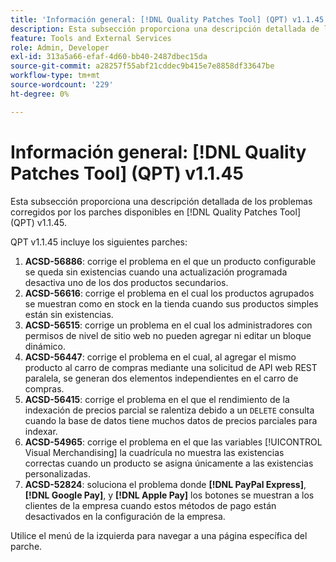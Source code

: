 ```yaml
---
title: 'Información general: [!DNL Quality Patches Tool] (QPT) v1.1.45'
description: Esta subsección proporciona una descripción detallada de los problemas corregidos por los parches disponibles en [!DNL Quality Patches Tool] (QPT) v1.1.45.
feature: Tools and External Services
role: Admin, Developer
exl-id: 313a5a66-efaf-4d60-bb40-2487dbec15da
source-git-commit: a28257f55abf21cddec9b415e7e8858df33647be
workflow-type: tm+mt
source-wordcount: '229'
ht-degree: 0%

---
```


# Información general: [!DNL Quality Patches Tool] (QPT) v1.1.45

Esta subsección proporciona una descripción detallada de los problemas corregidos por los parches disponibles en [!DNL Quality Patches Tool] (QPT) v1.1.45.

QPT v1.1.45 incluye los siguientes parches:

1. **ACSD-56886**: corrige el problema en el que un producto configurable se queda sin existencias cuando una actualización programada desactiva uno de los dos productos secundarios.
1. **ACSD-56616**: corrige el problema en el cual los productos agrupados se muestran como en stock en la tienda cuando sus productos simples están sin existencias.
1. **ACSD-56515**: corrige un problema en el cual los administradores con permisos de nivel de sitio web no pueden agregar ni editar un bloque dinámico.
1. **ACSD-56447**: corrige el problema en el cual, al agregar el mismo producto al carro de compras mediante una solicitud de API web REST paralela, se generan dos elementos independientes en el carro de compras.
1. **ACSD-56415**: corrige el problema en el que el rendimiento de la indexación de precios parcial se ralentiza debido a un `DELETE` consulta cuando la base de datos tiene muchos datos de precios parciales para indexar.
1. **ACSD-54965**: corrige el problema en el que las variables [!UICONTROL Visual Merchandising] la cuadrícula no muestra las existencias correctas cuando un producto se asigna únicamente a las existencias personalizadas.
1. **ACSD-52824**: soluciona el problema donde **[!DNL PayPal Express]**, **[!DNL Google Pay]**, y **[!DNL Apple Pay]** los botones se muestran a los clientes de la empresa cuando estos métodos de pago están desactivados en la configuración de la empresa.

Utilice el menú de la izquierda para navegar a una página específica del parche.
